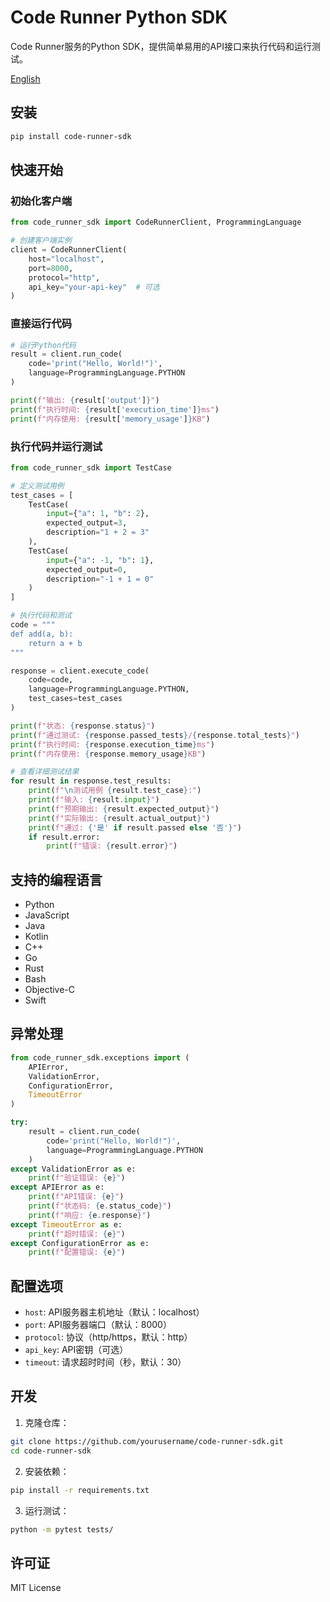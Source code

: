 # Code Runner Python SDK

Code Runner服务的Python SDK，提供简单易用的API接口来执行代码和运行测试。

[English](README.md)

## 安装

```bash
pip install code-runner-sdk
```

## 快速开始

### 初始化客户端

```python
from code_runner_sdk import CodeRunnerClient, ProgrammingLanguage

# 创建客户端实例
client = CodeRunnerClient(
    host="localhost",
    port=8000,
    protocol="http",
    api_key="your-api-key"  # 可选
)
```

### 直接运行代码

```python
# 运行Python代码
result = client.run_code(
    code='print("Hello, World!")',
    language=ProgrammingLanguage.PYTHON
)

print(f"输出: {result['output']}")
print(f"执行时间: {result['execution_time']}ms")
print(f"内存使用: {result['memory_usage']}KB")
```

### 执行代码并运行测试

```python
from code_runner_sdk import TestCase

# 定义测试用例
test_cases = [
    TestCase(
        input={"a": 1, "b": 2},
        expected_output=3,
        description="1 + 2 = 3"
    ),
    TestCase(
        input={"a": -1, "b": 1},
        expected_output=0,
        description="-1 + 1 = 0"
    )
]

# 执行代码和测试
code = """
def add(a, b):
    return a + b
"""

response = client.execute_code(
    code=code,
    language=ProgrammingLanguage.PYTHON,
    test_cases=test_cases
)

print(f"状态: {response.status}")
print(f"通过测试: {response.passed_tests}/{response.total_tests}")
print(f"执行时间: {response.execution_time}ms")
print(f"内存使用: {response.memory_usage}KB")

# 查看详细测试结果
for result in response.test_results:
    print(f"\n测试用例 {result.test_case}:")
    print(f"输入: {result.input}")
    print(f"预期输出: {result.expected_output}")
    print(f"实际输出: {result.actual_output}")
    print(f"通过: {'是' if result.passed else '否'}")
    if result.error:
        print(f"错误: {result.error}")
```

## 支持的编程语言

- Python
- JavaScript
- Java
- Kotlin
- C++
- Go
- Rust
- Bash
- Objective-C
- Swift

## 异常处理

```python
from code_runner_sdk.exceptions import (
    APIError,
    ValidationError,
    ConfigurationError,
    TimeoutError
)

try:
    result = client.run_code(
        code='print("Hello, World!")',
        language=ProgrammingLanguage.PYTHON
    )
except ValidationError as e:
    print(f"验证错误: {e}")
except APIError as e:
    print(f"API错误: {e}")
    print(f"状态码: {e.status_code}")
    print(f"响应: {e.response}")
except TimeoutError as e:
    print(f"超时错误: {e}")
except ConfigurationError as e:
    print(f"配置错误: {e}")
```

## 配置选项

- `host`: API服务器主机地址（默认：localhost）
- `port`: API服务器端口（默认：8000）
- `protocol`: 协议（http/https，默认：http）
- `api_key`: API密钥（可选）
- `timeout`: 请求超时时间（秒，默认：30）

## 开发

1. 克隆仓库：
```bash
git clone https://github.com/yourusername/code-runner-sdk.git
cd code-runner-sdk
```

2. 安装依赖：
```bash
pip install -r requirements.txt
```

3. 运行测试：
```bash
python -m pytest tests/
```

## 许可证

MIT License 